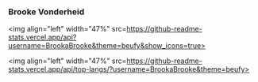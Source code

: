 ### Brooke Vonderheid

<img align="left" width="47%" src=https://github-readme-stats.vercel.app/api?username=BrookaBrooke&theme=beufy&show_icons=true>

<img align="left" width="47%" src=https://github-readme-stats.vercel.app/api/top-langs/?username=BrookaBrooke&theme=beufy>
